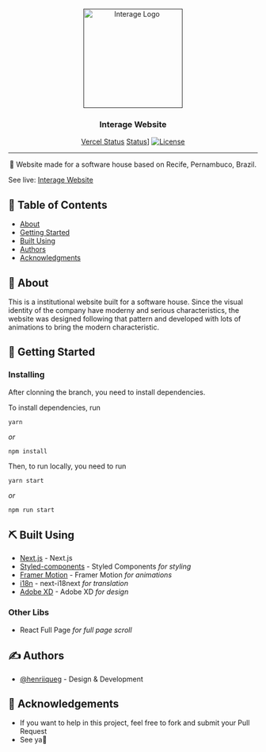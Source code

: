 <p align="center">
  <a href="" rel="noopener">
 <img width="200" src="https://interage-website.vercel.app/_next/image?url=%2Fimg%2Flogo-interage.png&w=256&q=75" alt="Interage Logo"></a>
</p>

<h3 align="center">Interage Website</h3>

<div align="center">

  [Vercel Status](https://vercelbadge.vercel.app/api/henriiqueg/interage-website)
  [Status](https://img.shields.io/badge/status-active-success.svg)]
  [![License](https://img.shields.io/badge/license-MIT-blue.svg)](/LICENSE)

</div>

---

<p align="center"> 👋 Website made for a software house based on Recife, Pernambuco, Brazil.
    <br> 
</p>

<p>See live: <a href="https://interage-website.vercel.app" target="_blank">Interage Website</a></p>

## 📝 Table of Contents
- [About](#about)
- [Getting Started](#getting_started)
- [Built Using](#built_using)
- [Authors](#authors)
- [Acknowledgments](#acknowledgement)

## 🧐 About <a name = "about"></a>
This is a institutional website built for a software house. Since the visual identity of the company have moderny and serious characteristics, the website was designed following that pattern and developed with lots of animations to bring the modern characteristic.

## 🏁 Getting Started <a name = "getting_started"></a>

### Installing
After clonning the branch, you need to install dependencies.

To install dependencies, run

```
yarn
```

_or_

```
npm install
```

Then, to run locally, you need to run

```
yarn start
```

_or_

```
npm run start
```

## ⛏️ Built Using <a name = "built_using"></a>

- [Next.js](https://nextjs.org) - Next.js
- [Styled-components](https://styled-components.com) - Styled Components _for styling_
- [Framer Motion](https://www.framer.com/motion/) - Framer Motion _for animations_
- [i18n](https://github.com/isaachinman/next-i18next) - next-i18next _for translation_
- [Adobe XD](https://www.adobe.com/br/products/xd.html) - Adobe XD _for design_

### Other Libs

- React Full Page _for full page scroll_

## ✍️ Authors <a name = "authors"></a>
- [@henriiqueg](https://github.com/henriiqueg) - Design & Development

## 🎉 Acknowledgements <a name = "acknowledgement"></a>
- If you want to help in this project, feel free to fork and submit your Pull Request
- See ya👋
